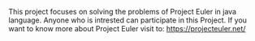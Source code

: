 This project focuses on solving the problems of Project Euler in java language. Anyone who is intrested can participate in this Project. If you want to know more about Project Euler visit to: https://projecteuler.net/
